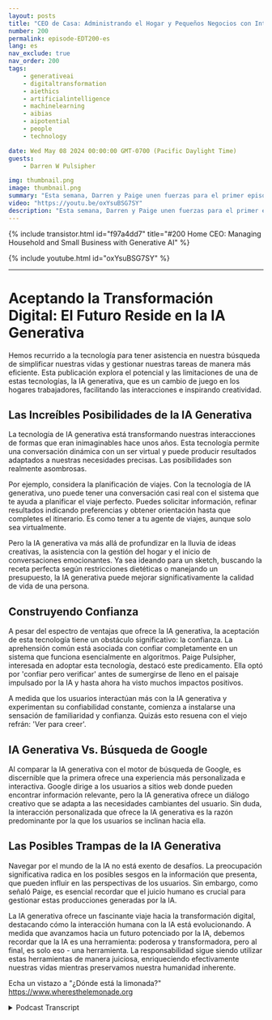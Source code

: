 ```yaml
---
layout: posts
title: "CEO de Casa: Administrando el Hogar y Pequeños Negocios con Inteligencia Artificial Generativa"
number: 200
permalink: episode-EDT200-es
lang: es
nav_exclude: true
nav_order: 200
tags:
    - generativeai
    - digitaltransformation
    - aiethics
    - artificialintelligence
    - machinelearning
    - aibias
    - aipotential
    - people
    - technology

date: Wed May 08 2024 00:00:00 GMT-0700 (Pacific Daylight Time)
guests:
    - Darren W Pulsipher

img: thumbnail.png
image: thumbnail.png
summary: "Esta semana, Darren y Paige unen fuerzas para el primer episodio de cruce entre Aceptando la Transformación Digital y ¿Dónde está la Limonada? Hablan sobre GenAI en el hogar y cómo puede ayudar a gestionar una gran familia compleja."
video: "https://youtu.be/oxYsuBSG7SY"
description: "Esta semana, Darren y Paige unen fuerzas para el primer episodio de cruce entre Aceptando la Transformación Digital y ¿Dónde está la Limonada? Hablan sobre GenAI en el hogar y cómo puede ayudar a gestionar una gran familia compleja."
---
```


<div>
{% include transistor.html id="f97a4dd7" title="#200 Home CEO: Managing Household and Small Business with Generative AI" %}

{% include youtube.html id="oxYsuBSG7SY" %}
</div>

---

# Aceptando la Transformación Digital: El Futuro Reside en la IA Generativa

Hemos recurrido a la tecnología para tener asistencia en nuestra búsqueda de simplificar nuestras vidas y gestionar nuestras tareas de manera más eficiente. Esta publicación explora el potencial y las limitaciones de una de estas tecnologías, la IA generativa, que es un cambio de juego en los hogares trabajadores, facilitando las interacciones e inspirando creatividad.

## Las Increíbles Posibilidades de la IA Generativa

La tecnología de IA generativa está transformando nuestras interacciones de formas que eran inimaginables hace unos años. Esta tecnología permite una conversación dinámica con un ser virtual y puede producir resultados adaptados a nuestras necesidades precisas. Las posibilidades son realmente asombrosas.

Por ejemplo, considera la planificación de viajes. Con la tecnología de IA generativa, uno puede tener una conversación casi real con el sistema que te ayuda a planificar el viaje perfecto. Puedes solicitar información, refinar resultados indicando preferencias y obtener orientación hasta que completes el itinerario. Es como tener a tu agente de viajes, aunque solo sea virtualmente.

Pero la IA generativa va más allá de profundizar en la lluvia de ideas creativas, la asistencia con la gestión del hogar y el inicio de conversaciones emocionantes. Ya sea ideando para un sketch, buscando la receta perfecta según restricciones dietéticas o manejando un presupuesto, la IA generativa puede mejorar significativamente la calidad de vida de una persona.

## Construyendo Confianza

A pesar del espectro de ventajas que ofrece la IA generativa, la aceptación de esta tecnología tiene un obstáculo significativo: la confianza. La aprehensión común está asociada con confiar completamente en un sistema que funciona esencialmente en algoritmos. Paige Pulsipher, interesada en adoptar esta tecnología, destacó este predicamento. Ella optó por 'confiar pero verificar' antes de sumergirse de lleno en el paisaje impulsado por la IA y hasta ahora ha visto muchos impactos positivos.

A medida que los usuarios interactúan más con la IA generativa y experimentan su confiabilidad constante, comienza a instalarse una sensación de familiaridad y confianza. Quizás esto resuena con el viejo refrán: 'Ver para creer'.

## IA Generativa Vs. Búsqueda de Google

Al comparar la IA generativa con el motor de búsqueda de Google, es discernible que la primera ofrece una experiencia más personalizada e interactiva. Google dirige a los usuarios a sitios web donde pueden encontrar información relevante, pero la IA generativa ofrece un diálogo creativo que se adapta a las necesidades cambiantes del usuario. Sin duda, la interacción personalizada que ofrece la IA generativa es la razón predominante por la que los usuarios se inclinan hacia ella.

## Las Posibles Trampas de la IA Generativa

Navegar por el mundo de la IA no está exento de desafíos. La preocupación significativa radica en los posibles sesgos en la información que presenta, que pueden influir en las perspectivas de los usuarios. Sin embargo, como señaló Paige, es esencial recordar que el juicio humano es crucial para gestionar estas producciones generadas por la IA.

La IA generativa ofrece un fascinante viaje hacia la transformación digital, destacando cómo la interacción humana con la IA está evolucionando. A medida que avanzamos hacia un futuro potenciado por la IA, debemos recordar que la IA es una herramienta: poderosa y transformadora, pero al final, es solo eso - una herramienta. La responsabilidad sigue siendo utilizar estas herramientas de manera juiciosa, enriqueciendo efectivamente nuestras vidas mientras preservamos nuestra humanidad inherente.

Echa un vistazo a "¿Dónde está la limonada?" https://www.wheresthelemonade.org



<details>
<summary> Podcast Transcript </summary>

<p></p>

</details>
